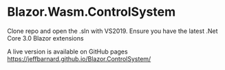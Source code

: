 # Blazor.Wasm.ControlSystem

Clone repo and open the .sln with VS2019. Ensure you have the latest .Net Core 3.0 Blazor extensions

A live version is available on GitHub pages https://jeffbarnard.github.io/Blazor.ControlSystem/

